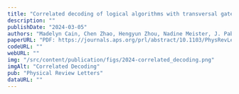 ```yaml
---
title: "Correlated decoding of logical algorithms with transversal gates"
description: ""
publishDate: "2024-03-05"
authors: "Madelyn Cain, Chen Zhao, Hengyun Zhou, Nadine Meister, J. Pablo Bonilla Ataides, Arthur Jaffe, Dolev Bluvstein, Mikhail D. Lukin"
paperURL: "PDF: https://journals.aps.org/prl/abstract/10.1103/PhysRevLett.133.240602"
codeURL: ""
webURL: ""
img: "/src/content/publication/figs/2024-correlated_decoding.png"
imgAlt: "Correlated Decoding"
pub: "Physical Review Letters"
dataURL: ""
---
```

